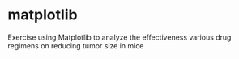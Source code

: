 # matplotlib

Exercise using Matplotlib to analyze the effectiveness various drug regimens on reducing tumor size in mice
